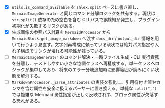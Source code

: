 - [x] `utils.is_command_available` を `shlex.split` ベースに書き直し、`MermaidImageGenerator` と同じコマンド分解ロジックを共有する。現状は `str.split()` 依存のため空白を含む CLI パスで誤検知が発生し、プラグイン初期化が失敗するリスクがある。
- [x] 生成画像の参照パス計算を `MermaidProcessor` から `MermaidBlock.get_image_markdown` へ渡す `docs_dir` / `output_dir` 情報を用いて行うよう見直す。文字列再構成に頼っている現状では絶対パス指定や入れ子構成でリンクが壊れる可能性が残っている。
- [ ] `MermaidImageGenerator` のコマンド解決・一時ファイル生成・CLI 実行責務を分離し、テストしやすい小さな協調クラスへ再構成する。単一クラスへロジックが集中しており、将来のエラー分岐追加時に影響範囲が読みにくい状態を解消する。
- [ ] `MarkdownProcessor._parse_attributes` の実装を強化し、引用符付き値やカンマを含む属性を安全に扱えるパーサーに置き換える。単純な `split(",")` では複雑な Mermaid 属性指定が正しく反映されず、ブロック属性が欠落する恐れがある。

